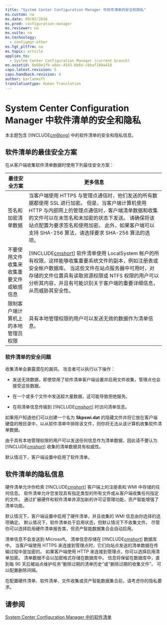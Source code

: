 ```yaml
---
title: "System Center Configuration Manager 中软件清单的安全和隐私"
ms.custom: na
ms.date: 09/02/2016
ms.prod: configuration-manager
ms.reviewer: na
ms.suite: na
ms.technology: 
  - configmgr-other
ms.tgt_pltfrm: na
ms.topic: article
applies_to: 
  - System Center Configuration Manager (current branch)
ms.assetid: 8e68e1fb-a8ec-4543-bb8a-cbbaf184a418
caps.latest.revision: 5
caps.handback.revision: 4
author: barlanmsft
translationtype: Human Translation
---
```

# System Center Configuration Manager 中软件清单的安全和隐私
本主题包含 [!INCLUDE[cm6long](../LocTest/includes/cm6long_md.md)] 中的软件清单的安全和隐私信息。  
  
##  <a name="BKMK_Security_HardwareInventory"></a> 软件清单的最佳安全方案  
 在从客户端收集软件清单数据时使用下列最佳安全方案：  
  
|最佳安全方案|更多信息|  
|------------|----------|  
|签名和加密清单数据|当客户端使用 HTTPS 与管理点通信时，他们发送的所有数据都使用 SSL 进行加密。 但是，当客户端计算机使用 HTTP 与内部网上的管理点通信时，客户端清单数据和收集的文件可以在未签名和未加密的状态下发送。 请确保将该站点配置为要求签名和使用加密。 此外，如果客户端可以支持 SHA\-256 算法，请选择要求 SHA\-256 算法的选项。|  
|不要使用文件收集来收集重要文件或敏感信息|[!INCLUDE[cmshort](../LocTest/includes/cmshort_md.md)] 软件清单使用 LocalSystem 帐户的所有权限，这样能够收集重要系统文件的副本，例如注册表或安全帐户数据库。 当这些文件在站点服务器中可用时，对存储的文件位置具有读取资源权限或 NTFS 权限的用户可以分析其内容，并且有可能识别关于客户端的重要详细信息，从而威胁其安全性。|  
|限制客户端计算机上的本地管理员权限|具有本地管理权限的用户可以发送无效的数据作为清单信息。|  
  
### 软件清单的安全问题  
 收集清单会暴露潜在的漏洞。 攻击者可以执行以下操作：  
  
-   发送无效数据，即使禁用了软件清单客户端设置并启用文件收集，管理点也会接受这些数据。  
  
-   在一个或多个文件中发送超大量数据，这可能导致拒绝服务。  
  
-   在将清单信息传输到 [!INCLUDE[cmshort](../LocTest/includes/cmshort_md.md)] 时访问清单信息。  
  
 如果用户知道他们可以创建一个名为 **Skpswi.dat** 的隐藏文件并将它放在客户端硬盘的根目录中，以从软件清单中排除该文件，则你将无法从该计算机收集软件清单数据。  
  
 由于具有本地管理权限的用户可以发送任何信息作为清单数据，因此请不要认为 [!INCLUDE[cmshort](../LocTest/includes/cmshort_md.md)] 收集的清单数据具有权威性。  
  
 默认情况下，客户端设置中启用了软件清单。  
  
##  <a name="BKMK_Privacy_HardwareInventory"></a> 软件清单的隐私信息  
 硬件清单允许你检索 [!INCLUDE[cmshort](../LocTest/includes/cmshort_md.md)] 客户端上的注册表和 WMI 中存储的任何信息。 软件清单允许您发现具有指定类型的所有文件或从客户端收集任何指定的文件。 通过扩展硬件和软件清单并添加新的许可证管理功能，资产智能增强了清单功能。  
  
 默认情况下，客户端设置中启用了硬件清单，并且收集的 WMI 信息由你选择的选项确定。 默认情况下，软件清单处于启用状态，但默认情况下不收集文件。 尽管你可以选择启用硬件清单报告类，但资产智能数据集合会自动启用。  
  
 清单信息不会发送到 Microsoft。 清单信息存储在 [!INCLUDE[cmshort](../LocTest/includes/cmshort_md.md)] 数据库中。 当客户端使用 HTTPS 来连接到管理点时，它们向站点发送的清单数据在传输过程中是加密的。 如果客户端使用 HTTP 来连接到管理点，你可以选择启用清单加密。 清单数据不会以加密格式存储在数据库中。 信息将保留在数据库中，直到每 90 天后被站点维护任务“删除过期的清单历史”或“删除过期的收集文件”。 可以配置删除间隔。  
  
 在配置硬件清单、软件清单、文件收集或资产智能数据集合前，请考虑你的隐私要求。  
  
## 请参阅  
 [System Center Configuration Manager 中的软件清单](../LocTest/Software-inventory-in-System-Center-Configuration-Manager.md)